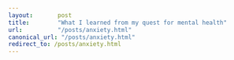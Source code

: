```yaml
---
layout:       post
title:        "What I learned from my quest for mental health"
url:          "/posts/anxiety.html"
canonical_url: "/posts/anxiety.html"
redirect_to: /posts/anxiety.html
---
```

